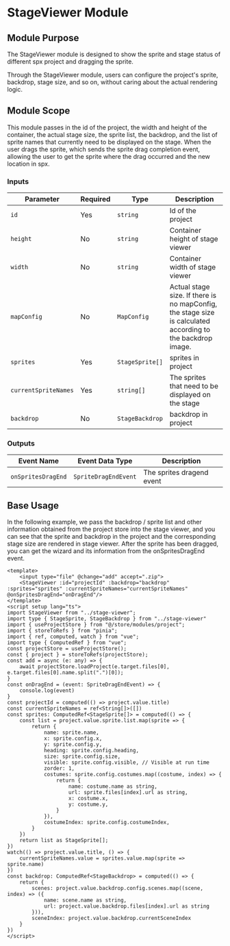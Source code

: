 # StageViewer Module

## Module Purpose

The StageViewer module is designed to show the sprite and stage status of  different spx project and dragging the sprite.

Through the StageViewer module, users can configure the project's sprite, backdrop, stage size, and so on, without caring about the actual rendering logic.

## Module Scope
This module passes in the id of the project, the width and height of the container, the actual stage size, the sprite list, the backdrop, and the list of sprite names that currently need to be displayed on the stage. 
When the user drags the sprite, which sends the sprite drag completion event, allowing the user to get the sprite where the drag occurred and the new location in spx.

### Inputs

| Parameter | Required | Type    | Description                                                  |
| --------- | -------- | ------- | ------------------------------------------------------------ |
| `id`     | Yes      | `string`  | Id of the project |
| `height`      | No      | `string` | Container height of stage viewer    |
| `width`      | No      | `string` | Container width of stage viewer   |
| `mapConfig` | No | `MapConfig` | Actual stage size. If there is no mapConfig, the stage size is calculated according to the backdrop image. |
| `sprites` | Yes | `StageSprite[]` | sprites in project |
| `currentSpriteNames` | Yes | `string[]` | The sprites that need to be displayed on the stage |
| `backdrop` | No | `StageBackdrop` | backdrop in project |

### Outputs

| Event Name | Event Data Type | Description |
| --------- | -------- | ------- | 
| `onSpritesDragEnd` | `SpriteDragEndEvent` | The sprites dragend event|

## Base Usage
In the following example, we pass the backdrop / sprite list and other information obtained from the project store into the stage viewer, and you can see that the sprite and backdrop in the project and the corresponding stage size are rendered in stage viewer. After the sprite has been dragged, you can get the wizard and its information from the onSpritesDragEnd event.
```vue
<template>
    <input type="file" @change="add" accept=".zip">
    <StageViewer :id="projectId" :backdrop="backdrop" :sprites="sprites" :currentSpriteNames="currentSpriteNames" @onSpritesDragEnd="onDragEnd"/>
</template>
<script setup lang="ts">
import StageViewer from "../stage-viewer";
import type { StageSprite, StageBackdrop } from "../stage-viewer"
import { useProjectStore } from "@/store/modules/project";
import { storeToRefs } from "pinia";
import { ref, computed, watch } from "vue";
import type { ComputedRef } from "vue";
const projectStore = useProjectStore();
const { project } = storeToRefs(projectStore);
const add = async (e: any) => {
    await projectStore.loadProject(e.target.files[0], e.target.files[0].name.split(".")[0]);
}
const onDragEnd = (event: SpriteDragEndEvent) => {
    console.log(event)
}
const projectId = computed(() => project.value.title)
const currentSpriteNames = ref<String[]>([])
const sprites: ComputedRef<StageSprite[]> = computed(() => {
    const list = project.value.sprite.list.map(sprite => {
        return {
            name: sprite.name,
            x: sprite.config.x,
            y: sprite.config.y,
            heading: sprite.config.heading,
            size: sprite.config.size,
            visible: sprite.config.visible, // Visible at run time
            zorder: 1,
            costumes: sprite.config.costumes.map((costume, index) => {
                return {
                    name: costume.name as string,
                    url: sprite.files[index].url as string,
                    x: costume.x,
                    y: costume.y,
                }
            }),
            costumeIndex: sprite.config.costumeIndex,
        }
    })
    return list as StageSprite[];
})
watch(() => project.value.title, () => {
    currentSpriteNames.value = sprites.value.map(sprite => sprite.name)
})
const backdrop: ComputedRef<StageBackdrop> = computed(() => {
    return {
        scenes: project.value.backdrop.config.scenes.map((scene, index) => ({
            name: scene.name as string,
            url: project.value.backdrop.files[index].url as string
        })),
        sceneIndex: project.value.backdrop.currentSceneIndex
    }
})
</script>
```